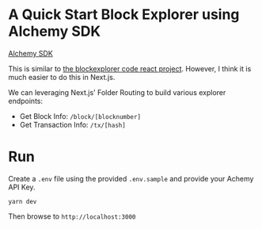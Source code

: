 # A Quick Start Block Explorer using Alchemy SDK

[Alchemy SDK](https://docs.alchemy.com/reference/alchemy-sdk-quickstart)

This is similar to [the blockexplorer code react project](https://github.com/alchemyplatform/blockexplorer). However, I think it is much easier to do this in Next.js.

We can leveraging Next.js' Folder Routing to build various explorer endpoints:

- Get Block Info: `/block/[blocknumber]`
- Get Transaction Info: `/tx/[hash]`

# Run

Create a `.env` file using the provided `.env.sample` and provide your Achemy API Key.

```
yarn dev
```

Then browse to `http://localhost:3000`
